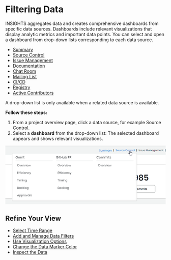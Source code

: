 # Filtering Data

INSIGHTS aggregates data and creates comprehensive dashboards from specific data sources. Dashboards include relevant visualizations that display analytic metrics and important data points. You can select and open a dashboard from drop-down lists corresponding to each data source.

* [Summary](../view-dashboard-catalog-of-a-project/summary.md)
* [Source Control](../view-dashboard-catalog-of-a-project/source-control/)
* [Issue Management](../view-dashboard-catalog-of-a-project/project-management/)
* [Documentation](../view-dashboard-catalog-of-a-project/documentation/)
* [Chat Room](../view-dashboard-catalog-of-a-project/chat-room/)
* [Mailing List](../view-dashboard-catalog-of-a-project/mailing-list/)
* [CI/CD](../view-dashboard-catalog-of-a-project/ci-cd/)
* [Registry](../view-dashboard-catalog-of-a-project/registry/)
* [Active Contributors](../view-dashboard-catalog-of-a-project/active-contributors/)

A drop-down list is only available when a related data source is available.

**Follow these steps:**

1. From a project overview page, click a data source, for example Source Control.
2. Select a **dashboard** from the drop-down list: The selected dashboard appears and shows relevant visualizations.

![Source Control](../../../.gitbook/assets/source-control-drop-down%20%281%29.png)

## Refine Your View <a id="ViewDashboardAnalytics-RefineYourView"></a>

* [Select Time Range](select-time-range.md)
* [Add and Manage Data Filters](add-and-manage-data-filters.md)
* [Use Visualization Options](use-visualization-options.md)
* [Change the Data Marker Color](change-the-data-marker-color.md)
* [Inspect the Data](inspect-the-data.md)

